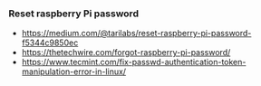 ### Reset raspberry Pi password
* https://medium.com/@tarilabs/reset-raspberry-pi-password-f5344c9850ec
* https://thetechwire.com/forgot-raspberry-pi-password/
* https://www.tecmint.com/fix-passwd-authentication-token-manipulation-error-in-linux/
